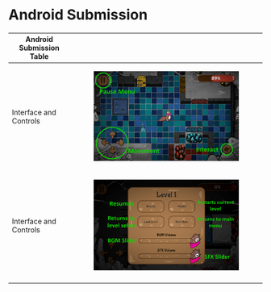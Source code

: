 # Android Submission

| Android Submission Table |                                                                                                       |
| ------------------------ | ----------------------------------------------------------------------------------------------------- |
| Interface and Controls   | <div><figure><img src=".gitbook/assets/image.png" alt=""><figcaption></figcaption></figure></div>     |
| Interface and Controls   | <div><figure><img src=".gitbook/assets/image (1).png" alt=""><figcaption></figcaption></figure></div> |
|                          |                                                                                                       |

